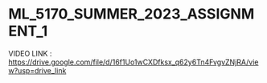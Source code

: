 # ML_5170_SUMMER_2023_ASSIGNMENT_1

VIDEO LINK : https://drive.google.com/file/d/16f1Uo1wCXDfksx_q62y6Tn4FvgvZNjRA/view?usp=drive_link
